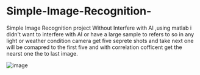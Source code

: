 # Simple-Image-Recognition-
Simple Image Recognition project Without Interfere with AI ,using matlab i didn't want to interfere with AI or have a large sample to refers to so in any light or weather condition camera get five seprete shots and take next one will be comapred to the first five and with correlation cofficent get the nearst one the to last image.

<img src="https://user-images.githubusercontent.com/49767083/88874388-444df400-d21f-11ea-88a8-4ebb36b49cba.jpg" alt= "image">
